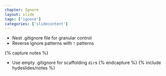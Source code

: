 ```yaml
---
chapter: Ignore
layout: slide
tags: ['ignore']
categories: ['slidecontent']
---
```


* Nest .gitignore file for granular control
* Reverse ignore patterns with `!` patterns

{% capture notes %}
* Use empty .gitignore for scaffolding `dir`s
{% endcapture %}
{% include hydeslides/notes %}
